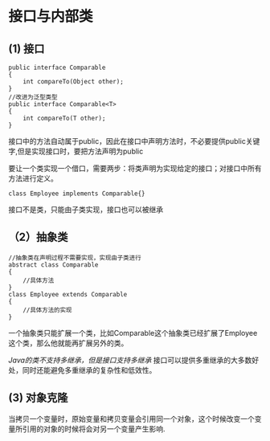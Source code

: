 # 接口与内部类

## (1) 接口
```Java{2}
public interface Comparable
{
    int compareTo(Object other);
}
//改进为泛型类型
public interface Comparable<T>
{
    int compareTo(T other);
}
```
接口中的方法自动属于public，因此在接口中声明方法时，不必要提供public关键字,但是实现接口时，要把方法声明为public

要让一个类实现一个借口，需要两步：将类声明为实现给定的接口；对接口中所有方法进行定义。
```Java{2}
class Employee implements Comparable{}
```
接口不是类，只能由子类实现，接口也可以被继承
## （2）抽象类
```Java{2}
//抽象类在声明过程不需要实现，实现由子类进行
abstract class Comparable
{
    //具体方法    
}
class Employee extends Comparable
{
    //具体方法的实现
}
```
一个抽象类只能扩展一个类，比如Comparable这个抽象类已经扩展了Employee这个类，那么他就能再扩展另外的类。

*Java的类不支持多继承，但是接口支持多继承*
接口可以提供多重继承的大多数好处，同时还能避免多重继承的复杂性和低效性。

## (3) 对象克隆
当拷贝一个变量时，原始变量和拷贝变量会引用同一个对象，这个时候改变一个变量所引用的对象的时候将会对另一个变量产生影响.
